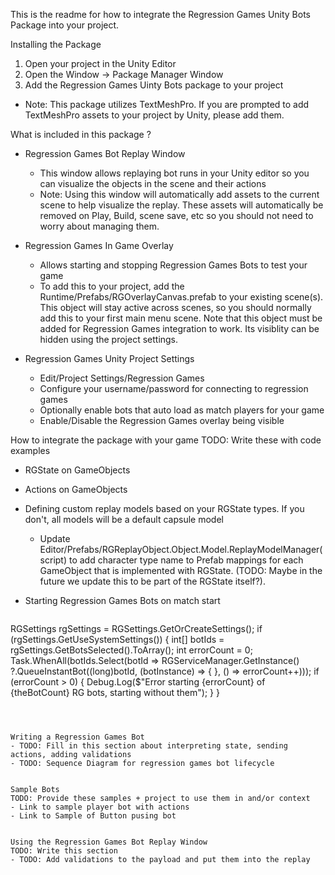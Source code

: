 This is the readme for how to integrate the Regression Games Unity Bots Package into your project.


Installing the Package

1. Open your project in the Unity Editor
2. Open the Window -> Package Manager Window
3. Add the Regression Games Uinty Bots package to your project
  - Note: This package utilizes TextMeshPro.  If you are prompted to add TextMeshPro assets to your project by Unity, please add them.



What is included in this package ?

- Regression Games Bot Replay Window
  - This window allows replaying bot runs in your Unity editor so you can visualize the objects in the scene and their actions
  - Note: Using this window will automatically add assets to the current scene to help visualize the replay.  These assets will automatically be removed on Play, Build, scene save, etc so you should not need to worry about managing them.

- Regression Games In Game Overlay
  - Allows starting and stopping Regression Games Bots to test your game
  - To add this to your project, add the Runtime/Prefabs/RGOverlayCanvas.prefab to your existing scene(s).  This object will stay active across scenes, so you should normally add this to your first main menu scene.  Note that this object must be added for Regression Games integration to work.  Its visiblity can be hidden using the project settings.

- Regression Games Unity Project Settings
  - Edit/Project Settings/Regression Games
  - Configure your username/password for connecting to regression games
  - Optionally enable bots that auto load as match players for your game
  - Enable/Disable the Regression Games overlay being visible



How to integrate the package with your game
TODO: Write these with code examples
- RGState on GameObjects
- Actions on GameObjects
- Defining custom replay models based on your RGState types.  If you don't, all models will be a default capsule model
  - Update Editor/Prefabs/RGReplayObject.Object.Model.ReplayModelManager(script) to add character type name to Prefab mappings for each GameObject that is implemented with RGState. (TODO: Maybe in the future we update this to be part of the RGState itself?). 
- Starting Regression Games Bots on match start

  ``` 
RGSettings rgSettings = RGSettings.GetOrCreateSettings();
if (rgSettings.GetUseSystemSettings())
{
    int[] botIds = rgSettings.GetBotsSelected().ToArray();
    int errorCount = 0;
    Task.WhenAll(botIds.Select(botId =>
        RGServiceManager.GetInstance()
            ?.QueueInstantBot((long)botId, (botInstance) => { }, () => errorCount++)));
    if (errorCount > 0)
    {
        Debug.Log($"Error starting {errorCount} of {theBotCount} RG bots, starting without them");
    }
}
  ```
 


Writing a Regression Games Bot
- TODO: Fill in this section about interpreting state, sending actions, adding validations
- TODO: Sequence Diagram for regression games bot lifecycle


Sample Bots
TODO: Provide these samples + project to use them in and/or context
- Link to sample player bot with actions
- Link to Sample of Button pusing bot


Using the Regression Games Bot Replay Window
TODO: Write this section
- TODO: Add validations to the payload and put them into the replay